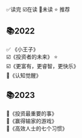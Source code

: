 

✅读完  ☑️在读  🔲未读  ⭐ 推荐

## 📚2022

✅ 《小王子》  
☑️《投资者的未来》  ⭐    
☑️《更富有，更睿智，更快乐》   
🔲《认知觉醒》  

## 📚2023

🔲《投资最重要的事》  
🔲《赢得输家的游戏》  
🔲《高效人士的七个习惯》  
